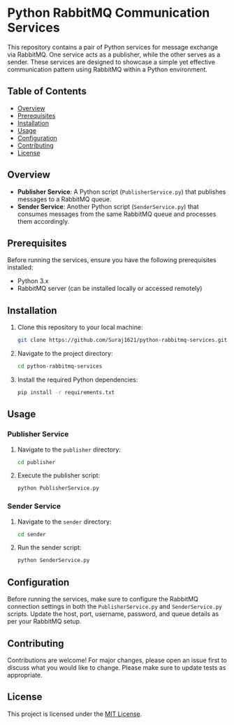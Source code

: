 # Python RabbitMQ Communication Services

This repository contains a pair of Python services for message exchange via RabbitMQ. One service acts as a publisher, while the other serves as a sender. These services are designed to showcase a simple yet effective communication pattern using RabbitMQ within a Python environment.

## Table of Contents

- [Overview](#overview)
- [Prerequisites](#prerequisites)
- [Installation](#installation)
- [Usage](#usage)
- [Configuration](#configuration)
- [Contributing](#contributing)
- [License](#license)

## Overview

- **Publisher Service**: A Python script (`PublisherService.py`) that publishes messages to a RabbitMQ queue.
- **Sender Service**: Another Python script (`SenderService.py`) that consumes messages from the same RabbitMQ queue and processes them accordingly.

## Prerequisites

Before running the services, ensure you have the following prerequisites installed:

- Python 3.x
- RabbitMQ server (can be installed locally or accessed remotely)

## Installation

1. Clone this repository to your local machine:

   ```bash
   git clone https://github.com/Suraj1621/python-rabbitmq-services.git
   ```

2. Navigate to the project directory:

   ```bash
   cd python-rabbitmq-services
   ```

3. Install the required Python dependencies:

   ```bash
   pip install -r requirements.txt
   ```

## Usage

### Publisher Service

1. Navigate to the `publisher` directory:

   ```bash
   cd publisher
   ```

2. Execute the publisher script:

   ```bash
   python PublisherService.py
   ```

### Sender Service

1. Navigate to the `sender` directory:

   ```bash
   cd sender
   ```

2. Run the sender script:

   ```bash
   python SenderService.py
   ```

## Configuration

Before running the services, make sure to configure the RabbitMQ connection settings in both the `PublisherService.py` and `SenderService.py` scripts. Update the host, port, username, password, and queue details as per your RabbitMQ setup.

## Contributing

Contributions are welcome! For major changes, please open an issue first to discuss what you would like to change. Please make sure to update tests as appropriate.

## License

This project is licensed under the [MIT License](LICENSE).
